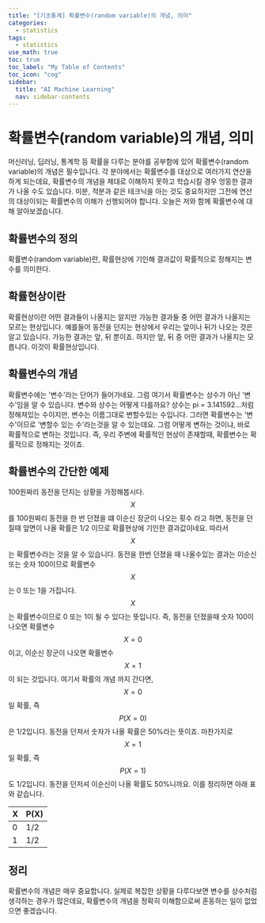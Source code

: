 ```yaml
---
title: "[기초통계] 확률변수(random variable)의 개념, 의미" 
categories:
  - statistics
tags:
  - statistics
use_math: true
toc: true
toc_label: "My Table of Contents"
toc_icon: "cog"
sidebar:
  title: "AI Machine Learning"
  nav: sidebar-contents
---
```


# 확률변수(random variable)의 개념, 의미

머신러닝, 딥러닝, 통계학 등 확률을 다루는 분야를 공부함에 있어 확률변수(random variable)의 개념은 필수입니다. 
각 분야에서는 확률변수를 대상으로 여러가지 연산을 하게 되는데요, 
확률변수의 개념을 제대로 이해하지 못하고 학습시킬 경우 엉뚱한 결과가 나올 수도 있습니다. 
미분, 적분과 같은 테크닉을 아는 것도 중요하지만 그전에 연산의 대상이되는 확률변수의 이해가 선행되어야 합니다. 
오늘은 저와 함께 확률변수에 대해 알아보겠습니다. 

## 확률변수의 정의

확률변수(random variable)란, 확률현상에 기인해 결과값이 확률적으로 정해지는 변수를 의미한다.  

## 확률현상이란

확률현상이란 어떤 결과들이 나올지는 알지만 가능한 결과들 중 어떤 결과가 나올지는 모르는 현상입니다. 
예를들어 동전을 던지는 현상에서 우리는 앞이나 뒤가 나오는 것은 알고 있습니다. 가능한 결과는 앞, 뒤 뿐이죠. 
하지만 앞, 뒤 중 어떤 결과가 나올지는 모릅니다. 이것이 확률현상입니다. 

## 확률변수의 개념

확률변수에는 '변수'라는 단어가 들어가네요. 
그럼 여기서 확률변수는 상수가 아닌 '변수'임을 알 수 있습니다. 
변수와 상수는 어떻게 다를까요? 
상수는 pi = 3.141592...처럼 정해져있는 수이지만, 
변수는 이름그대로 변할수있는 수입니다. 
그러면 확률변수는 '변수'이므로 '변할수 있는 수'라는것을 알 수 있는데요. 
그럼 어떻게 변하는 것이냐, 
바로 확률적으로 변하는 것입니다. 
즉, 우리 주변에 확률적인 현상이 존재할때, 
확률변수는 확률적으로 정해지는 것이죠. 


## 확률변수의 간단한 예제

100원짜리 동전을 던지는 상황을 가정해봅시다.
$$X$$를 100원짜리 동전을 한 번 던졌을 떄 이순신 장군이 나오는 횟수 라고 하면, 
동전을 던질때 앞면이 나올 확률은 1/2 이므로 확률현상에 기인한 결과값이네요. 
따라서 $$X$$는 확률변수라는 것을 알 수 있습니다.
동전을 한번 던졌을 때 나올수있는 결과는 이순신 또는 숫자 100이므로 
확률변수 $$X$$는 0 또는 1을 가집니다. 
$$X$$는 확률변수이므로 0 또는 1이 될 수 있다는 뜻입니다.
즉, 동전을 던졌을때 숫자 100이 나오면 확률변수 $$X = 0$$이고, 
이순신 장군이 나오면 확률변수 $$X = 1$$이 되는 것입니다. 
여기서 확률의 개념 까지 간다면, 
$$X=0$$일 확률, 즉 $$P(X=0)$$은 1/2입니다. 
동전을 던져서 숫자가 나올 확률은 50%라는 뜻이죠. 
마찬가지로 $$X=1$$일 확률, 즉 $$P(X=1)$$도 1/2입니다. 
동전을 던저셔 이순신이 나올 확률도 50%니까요. 
이를 정리하면 아래 표와 같습니다. 

X | P(X)
--|------
0 | 1/2
1 | 1/2

## 정리 

확률변수의 개념은 매우 중요합니다. 
실제로 복잡한 상황을 다루다보면 변수를 상수처럼 생각하는 경우가 많은데요, 
확률변수의 개념을 정확히 이해함으로써 혼동하는 일이 없었으면 좋겠습니다. 

